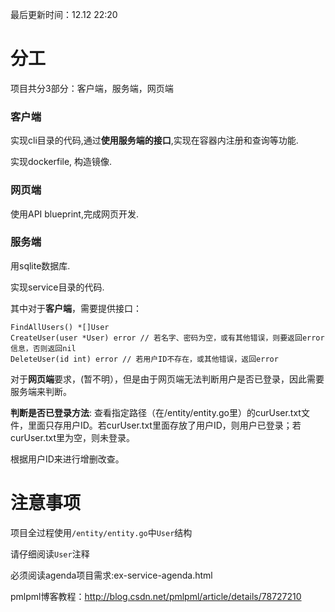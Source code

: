 最后更新时间：12.12 22:20

# 分工

项目共分3部分：客户端，服务端，网页端

### 客户端

实现cli目录的代码,通过**使用服务端的接口**,实现在容器内注册和查询等功能.

实现dockerfile, 构造镜像.

### 网页端

使用API blueprint,完成网页开发.

### 服务端

用sqlite数据库.

实现service目录的代码.

其中对于**客户端**，需要提供接口：

```
FindAllUsers() *[]User
CreateUser(user *User) error // 若名字、密码为空，或有其他错误，则要返回error信息，否则返回nil
DeleteUser(id int) error // 若用户ID不存在，或其他错误，返回error
```

对于**网页端**要求，(暂不明），但是由于网页端无法判断用户是否已登录，因此需要服务端来判断。

**判断是否已登录方法**: 查看指定路径（在/entity/entity.go里）的curUser.txt文件，里面只存用户ID。若curUser.txt里面存放了用户ID，则用户已登录；若curUser.txt里为空，则未登录。

根据用户ID来进行增删改查。


# 注意事项

项目全过程使用`/entity/entity.go`中`User`结构

请仔细阅读`User`注释

必须阅读agenda项目需求:ex-service-agenda.html

pmlpml博客教程：http://blog.csdn.net/pmlpml/article/details/78727210


 
